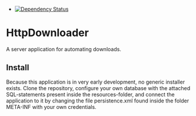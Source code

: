 - [![Dependency Status](https://www.versioneye.com/user/projects/546cceb681010618c7000571/badge.svg?style=flat)](https://www.versioneye.com/user/projects/546bb7dd8101067fad0001e8)

# HttpDownloader

A server application for automating downloads.

## Install

Because this application is in very early development, no generic installer exists. Clone the repository, configure your own database with the attached SQL-statements present inside the resources-folder, and connect the application to it by changing the file persistence.xml found inside the folder META-INF with your own credentials.
